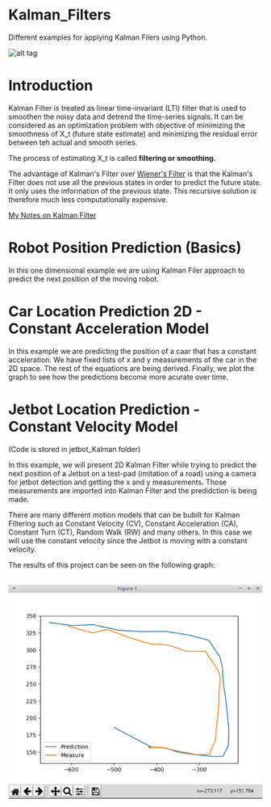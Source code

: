 # Kalman_Filters
Different examples for applying Kalman Filers using Python.

![alt tag](https://raw.githubusercontent.com/rlabbe/Kalman-and-Bayesian-Filters-in-Python/master/animations/05_dog_track.gif)

# Introduction

Kalman Filter is treated as linear time-invariant (LTI) filter that is used to smoothen the noisy data and detrend the time-series signals. It can be considered as an optimization problem with objective of minimizing the smoothness of X_t (future state estimate) and minimizing the residual error between teh actual and smooth series. 

The process of estimating X_t is called **filtering or smoothing.**

The advantage of Kalman's Filter over [Wiener's Filter](https://en.wikipedia.org/wiki/Wiener_filter) is that the Kalman's Filter does not use all the previous states in order to predict the future state. It only uses the information of the previous state. This recursive solution is therefore much less computationally expensive.

[My Notes on Kalman Filter](https://nikolaandro.github.io/kalman-filter/)

# Robot Position Prediction (Basics)

  In this one dimensional example we are using Kalman Filer approach to predict the next position of the moving robot.

# Car Location Prediction 2D - Constant Acceleration Model

  In this example we are predicting the position of a caar that has a constant acceleration. We have fixed lists of x and y measurements of the car in the 2D space. The rest of the equations are being derived. Finally, we plot the graph to see how the predictions become more acurate over time. 

# Jetbot Location Prediction - Constant Velocity Model

  (Code is stored in jetbot_Kalman folder)
  
  In this example, we will present 2D Kalman Filter while trying to predict the next position of a Jetbot on a test-pad (imitation of a road) using a camera for jetbot detection and getting the x and y measurements. Those measurements are imported into Kalman Filter and the predidction is being made.  

  There are many different motion models that can be bubilt for Kalman Filtering such as Constant Velocity (CV), Constant Acceleration (CA), Constant Turn (CT), Random Walk (RW) and many others. In this case we will use the constant velocity since the Jetbot is moving with a constant velocity. 
  
 The results of this project can be seen on the following graph:

&nbsp;&nbsp;&nbsp;&nbsp;&nbsp;&nbsp;&nbsp;&nbsp;&nbsp;&nbsp;&nbsp;&nbsp;&nbsp;&nbsp;&nbsp;&nbsp;&nbsp;&nbsp; 
![Kalman_Filtering](./images/Kalman_jetbot_prediction_0.png)
  

 <!-- 
 ### DISCRETE NOISE MODEL
 
  The discrete noise model assumes that the noise is different at each time period, but it is constant between time periods.
  
 ![discrete noise](./images/discrete_noise.png)
 
   -->
  
  
